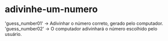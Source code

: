 # adivinhe-um-numero
 'guess_number01' -> Adivinhar o número correto, gerado pelo computador.
 'guess_number02' -> O computador adivinhará o número escolhido pelo usuário.
